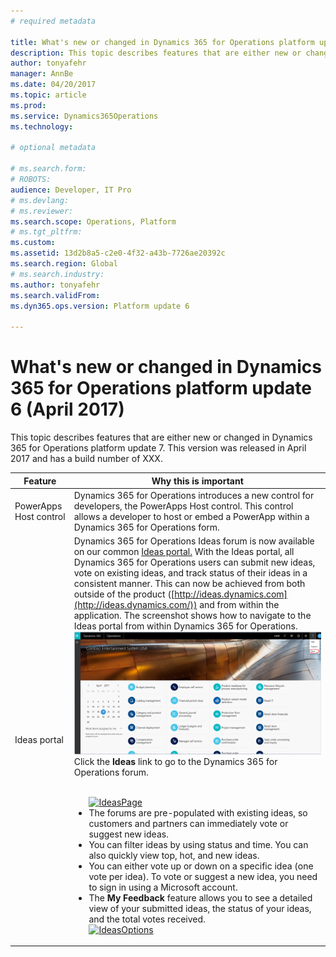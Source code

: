 ```yaml
---
# required metadata

title: What's new or changed in Dynamics 365 for Operations platform update 6 (April 2017)
description: This topic describes features that are either new or changed in Dynamics 365 for Operations platform update 6. This version was released in April 2017 and has a build number of XXX.
author: tonyafehr
manager: AnnBe
ms.date: 04/20/2017
ms.topic: article
ms.prod: 
ms.service: Dynamics365Operations
ms.technology: 

# optional metadata

# ms.search.form: 
# ROBOTS: 
audience: Developer, IT Pro
# ms.devlang: 
# ms.reviewer: 
ms.search.scope: Operations, Platform
# ms.tgt_pltfrm: 
ms.custom: 
ms.assetid: 13d2b8a5-c2e0-4f32-a43b-7726ae20392c
ms.search.region: Global
# ms.search.industry: 
ms.author: tonyafehr
ms.search.validFrom: 
ms.dyn365.ops.version: Platform update 6

---
```


# What's new or changed in Dynamics 365 for Operations platform update 6 (April 2017)

This topic describes features that are either new or changed in Dynamics 365 for Operations platform update 7. This version was released in April 2017 and has a build number of XXX.


| **Feature**            | **Why this is important**                                                                                                                                                                                                                                                                                                                                                                                                                                                                                                                                                                                                    |
|------------------------|------------------------------------------------------------------------------------------------------------------------------------------------------------------------------------------------------------------------------------------------------------------------------------------------------------------------------------------------------------------------------------------------------------------------------------------------------------------------------------------------------------------------------------------------------------------------------------------------------------------------------|
| PowerApps Host control | Dynamics 365 for Operations introduces a new control for developers, the PowerApps Host control. This control allows a developer to host or embed a PowerApp within a Dynamics 365 for Operations form.                                                                                                                                                                                                                                                                                                                                                                                                                      |
| Ideas portal           | Dynamics 365 for Operations Ideas forum is now available on our common [Ideas portal.](https://ideas.dynamics.com/ideas/) With the Ideas portal, all Dynamics 365 for Operations users can submit new ideas, vote on existing ideas, and track status of their ideas in a consistent manner. This can now be achieved from both outside of the product ([http://ideas.dynamics.com](http://ideas.dynamics.com/)) and from within the application. The screenshot shows how to navigate to the Ideas portal from within Dynamics 365 for Operations.<br>[![IdeasMenu](./media/ideasmenu.png)](./media/ideasmenu.png)<br>Click the **Ideas** link to go to the Dynamics 365 for Operations forum.<ul><br>[![IdeasPage](./media/ideanspage.png)](./media/ideaspage.png)<br><li> The forums are pre-populated with existing ideas, so customers and partners can immediately vote or suggest new ideas.<li>You can filter ideas by using status and time. You can also quickly view top, hot, and new ideas.<li>You can either vote up or down on a specific idea (one vote per idea). To vote or suggest a new idea, you need to sign in using a Microsoft account.<li>The **My Feedback** feature allows you to see a detailed view of your submitted ideas, the status of your ideas, and the total votes received.<br>[![IdeasOptions](./media/ideansoptions.png)](./media/ideasoptions.png)<br>|
